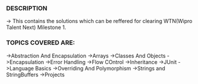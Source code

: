
### DESCRIPTION

-> This contains the solutions which can be reffered for clearing WTN(Wipro Talent Next) Milestone 1.
### TOPICS COVERED ARE:
->Abstraction And Encapsulation
->Arrays
->Classes And Objects
->Encapsulation
->Error Handling
->Flow COntrol 
->Inheritance
->JUnit
->Language Basics
->Overriding And Polymorphism
->Strings and StringBuffers
->Projects

